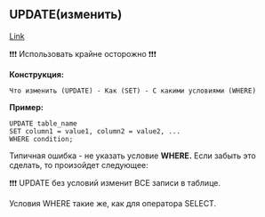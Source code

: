 ## **UPDATE(изменить)**

[Link](https://mentorpiece.ru/textbook/)

❗❗❗ Использовать крайне осторожно ❗❗❗

**Конструкция:**

    Что изменить (UPDATE) - Как (SET) - С какими условиями (WHERE)

**Пример:**

    UPDATE table_name
    SET column1 = value1, column2 = value2, ...
    WHERE condition;

Типичная ошибка - не указать условие **WHERE.** Если забыть это сделать, то произойдет следующее:

❗❗❗ UPDATE без условий изменит ВСЕ записи в таблице.

Условия WHERE такие же, как для оператора SELECT.